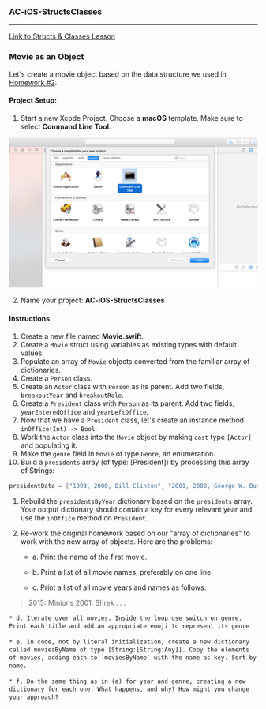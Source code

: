 ### AC-iOS-StructsClasses

---

[Link to Structs & Classes Lesson](https://github.com/C4Q/AC3.2/blob/master/lessons/unit1/structs-and-classes/README.md)

### Movie as an Object

Let's create a movie object based on the data structure we used in [Homework #2](https://github.com/C4Q/AC3.2/blob/master/homework/week-2-homework.playground/Contents.swift). 

#### Project Setup:

1. Start a new Xcode Project.
 Choose a **macOS** template.
 Make sure to select **Command Line Tool**.
 
 ![alt text](https://github.com/C4Q/AC-iOS-StructsClasses/blob/solution/images/Screen%20Shot%202017-07-10%20at%205.24.02%20PM.png)

2. Name your project: **AC-iOS-StructsClasses**

#### Instructions

1. Create a new file named **Movie.swift**.
1. Create a `Movie` struct using variables as existing types with default values.
1. Populate an array of `Movie` objects converted from the familiar array of dictionaries.
1. Create a `Person` class.
1. Create an `Actor` class with `Person` as its parent. Add two fields, `breakoutYear` and  `breakoutRole`. 
1. Create a `President` class with `Person` as its parent. Add two fields, `yearEnteredOffice` and `yearLeftOffice`.
1. Now that we have a `President` class, let's create an instance method ```inOffice(Int) -> Bool```.
1. Work the `Actor` class into the `Movie` object by making ```cast``` type `[Actor]` and populating it.
1. Make the ```genre``` field in `Movie` of type ```Genre```, an enumeration.
1. Build a ```presidents``` array (of type: [President]) by processing this array of Strings:
```swift
presidentData = ["1993, 2000, Bill Clinton", "2001, 2008, George W. Bush", "2009, 2016, Barack Obama"]
```
1. Rebuild the ```presidentsByYear``` dictionary based on the ```presidents``` array. Your output dictionary should contain a key for every relevant year and use the ```inOffice``` method on ```President```.
1. Re-work the original homework based on our "array of dictionaries" to work with the new array of objects. Here are the problems:

	* a. Print the name of the first movie.

	* b. Print a list of all movie names, preferably on one line.

	* c. Print a list of all movie years and names as follows:
> 2015: Minions
> 2001: Shrek
> .
> .
> .

	* d. Iterate over all movies. Inside the loop use switch on genre. Print each title and add an appropriate emoji to represent its genre

	* e. In code, not by literal initialization, create a new dictionary called moviesByName of type [String:[String:Any]]. Copy the elements of movies, adding each to `moviesByName` with the name as key. Sort by name.

	* f. Do the same thing as in (e) for year and genre, creating a new dictionary for each one. What happens, and why? How might you change your approach?

